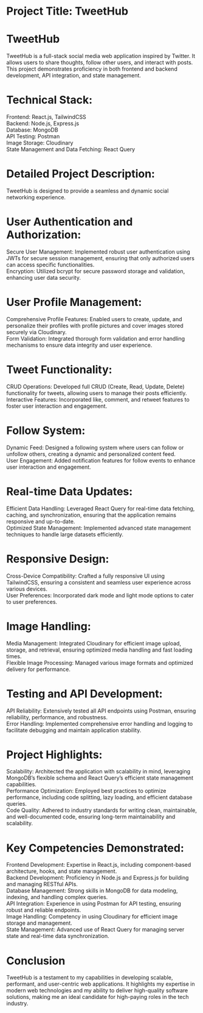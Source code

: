 # Project Title: TweetHub

# TweetHub
TweetHub is a full-stack social media web application inspired by Twitter. It allows users to share thoughts, follow other users, and interact with posts. This project demonstrates proficiency in both frontend and backend development, API integration, and state management.

# Technical Stack:
Frontend: React.js, TailwindCSS <br>
Backend: Node.js, Express.js <br>
Database: MongoDB <br>
API Testing: Postman <br>
Image Storage: Cloudinary <br>
State Management and Data Fetching: React Query <br>

# Detailed Project Description:
TweetHub is designed to provide a seamless and dynamic social networking experience.

# User Authentication and Authorization:
Secure User Management: Implemented robust user authentication using JWTs for secure session management, ensuring that only authorized users can access specific functionalities. <br>
Encryption: Utilized bcrypt for secure password storage and validation, enhancing user data security.

# User Profile Management:
Comprehensive Profile Features: Enabled users to create, update, and personalize their profiles with profile pictures and cover images stored securely via Cloudinary. <br>
Form Validation: Integrated thorough form validation and error handling mechanisms to ensure data integrity and user experience.

# Tweet Functionality:
CRUD Operations: Developed full CRUD (Create, Read, Update, Delete) functionality for tweets, allowing users to manage their posts efficiently. <br>
Interactive Features: Incorporated like, comment, and retweet features to foster user interaction and engagement.

# Follow System:
Dynamic Feed: Designed a following system where users can follow or unfollow others, creating a dynamic and personalized content feed. <br>
User Engagement: Added notification features for follow events to enhance user interaction and engagement.

# Real-time Data Updates:
Efficient Data Handling: Leveraged React Query for real-time data fetching, caching, and synchronization, ensuring that the application remains responsive and up-to-date. <br>
Optimized State Management: Implemented advanced state management techniques to handle large datasets efficiently.

# Responsive Design:
Cross-Device Compatibility: Crafted a fully responsive UI using TailwindCSS, ensuring a consistent and seamless user experience across various devices. <br>
User Preferences: Incorporated dark mode and light mode options to cater to user preferences.

# Image Handling:
Media Management: Integrated Cloudinary for efficient image upload, storage, and retrieval, ensuring optimized media handling and fast loading times. <br>
Flexible Image Processing: Managed various image formats and optimized delivery for performance.

# Testing and API Development:
API Reliability: Extensively tested all API endpoints using Postman, ensuring reliability, performance, and robustness. <br>
Error Handling: Implemented comprehensive error handling and logging to facilitate debugging and maintain application stability.

# Project Highlights:
Scalability: Architected the application with scalability in mind, leveraging MongoDB’s flexible schema and React Query’s efficient state management capabilities. <br>
Performance Optimization: Employed best practices to optimize performance, including code splitting, lazy loading, and efficient database queries. <br>
Code Quality: Adhered to industry standards for writing clean, maintainable, and well-documented code, ensuring long-term maintainability and scalability. <br>

# Key Competencies Demonstrated:
Frontend Development: Expertise in React.js, including component-based architecture, hooks, and state management. <br>
Backend Development: Proficiency in Node.js and Express.js for building and managing RESTful APIs. <br>
Database Management: Strong skills in MongoDB for data modeling, indexing, and handling complex queries. <br>
API Integration: Experience in using Postman for API testing, ensuring robust and reliable endpoints. <br>
Image Handling: Competency in using Cloudinary for efficient image storage and management. <br>
State Management: Advanced use of React Query for managing server state and real-time data synchronization. <br>

# Conclusion
TweetHub is a testament to my capabilities in developing scalable, performant, and user-centric web applications. It highlights my expertise in modern web technologies and my ability to deliver high-quality software solutions, making me an ideal candidate for high-paying roles in the tech industry.
